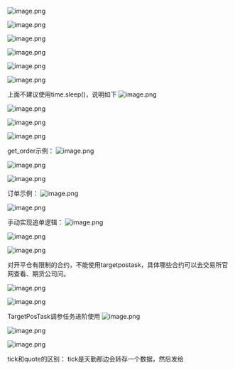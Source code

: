 ![image.png](https://gitee.com/hxc8/images9/raw/master/img/202411302144502.png)



![image.png](https://gitee.com/hxc8/images9/raw/master/img/202411302145358.png)


![image.png](https://gitee.com/hxc8/images9/raw/master/img/202411302145793.png)


![image.png](https://gitee.com/hxc8/images9/raw/master/img/202411302146522.png)



![image.png](https://gitee.com/hxc8/images9/raw/master/img/202411302147849.png)



![image.png](https://gitee.com/hxc8/images9/raw/master/img/202411302149938.png)

上面不建议使用time.sleep()，说明如下
![image.png](https://gitee.com/hxc8/images9/raw/master/img/202411302151731.png)


![image.png](https://gitee.com/hxc8/images9/raw/master/img/202411302152645.png)


![image.png](https://gitee.com/hxc8/images9/raw/master/img/202411302152195.png)



![image.png](https://gitee.com/hxc8/images9/raw/master/img/202411302156971.png)


get_order示例：
![image.png](https://gitee.com/hxc8/images9/raw/master/img/202411302158124.png)


![image.png](https://gitee.com/hxc8/images9/raw/master/img/202411302158642.png)


![image.png](https://gitee.com/hxc8/images9/raw/master/img/202411302200358.png)


订单示例：
![image.png](https://gitee.com/hxc8/images9/raw/master/img/202411302214554.png)


![image.png](https://gitee.com/hxc8/images9/raw/master/img/202411302214868.png)

手动实现追单逻辑：
![image.png](https://gitee.com/hxc8/images9/raw/master/img/202411302217024.png)




![image.png](https://gitee.com/hxc8/images9/raw/master/img/202411302225931.png)

![image.png](https://gitee.com/hxc8/images9/raw/master/img/202411302227349.png)


对开平仓有限制的合约，不能使用targetpostask，具体哪些合约可以去交易所官网查看、期货公司问。


![image.png](https://gitee.com/hxc8/images9/raw/master/img/202411302231155.png)





![image.png](https://gitee.com/hxc8/images9/raw/master/img/202411302233488.png)


TargetPosTask调参任务进阶使用
 ![image.png](https://gitee.com/hxc8/images9/raw/master/img/202411302235976.png)

![image.png](https://gitee.com/hxc8/images9/raw/master/img/202411302236564.png)



![image.png](https://gitee.com/hxc8/images9/raw/master/img/202411302238496.png)


tick和quote的区别：
tick是天勤那边会转存一个数据，然后发给